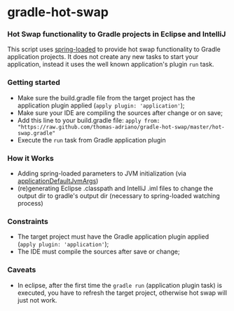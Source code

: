 # gradle-hot-swap
### Hot Swap functionality to Gradle projects in Eclipse and IntelliJ

This script uses [spring-loaded](https://github.com/spring-projects/spring-loaded) to provide hot swap functionality to Gradle application projects. It does not create any new tasks to start your application, instead it uses the well known application's plugin `run` task.

### Getting started
* Make sure the build.gradle file from the target project has the application plugin applied (`apply plugin: 'application'`);
* Make sure your IDE are compiling the sources after change or on save;
* Add this line to your build.gradle file: `apply from: "https://raw.github.com/thomas-adriano/gradle-hot-swap/master/hot-swap.gradle"`
* Execute the `run` task from Gradle application plugin

### How it Works
* Adding spring-loaded parameters to JVM initialization (via [applicationDefaultJvmArgs](https://docs.gradle.org/current/userguide/application_plugin.html#N16043))
* (re)generating Eclipse .classpath and IntelliJ .iml files to change the output dir to gradle's output dir (necessary to spring-loaded watching process)

### Constraints
* The target project must have the Gradle application plugin applied (`apply plugin: 'application'`);
* The IDE must compile the sources after save or change;

### Caveats
* In eclipse, after the first time the `gradle run` (application plugin task) is executed, you have to refresh the target project, otherwise hot swap will just not work.
